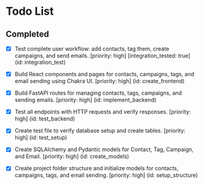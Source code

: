 # Todo List

## Completed

- [x] Test complete user workflow: add contacts, tag them, create campaigns, and send emails. [priority: high] [integration_tested: true] (id: integration_test)
- [x] Build React components and pages for contacts, campaigns, tags, and email sending using Chakra UI. [priority: high] (id: create_frontend)
- [x] Build FastAPI routes for managing contacts, tags, campaigns, and sending emails. [priority: high] (id: implement_backend)
- [x] Test all endpoints with HTTP requests and verify responses. [priority: high] (id: test_backend)
- [x] Create test file to verify database setup and create tables. [priority: high] (id: test_setup)
- [x] Create SQLAlchemy and Pydantic models for Contact, Tag, Campaign, and Email. [priority: high] (id: create_models)
- [x] Create project folder structure and initialize models for contacts, campaigns, tags, and email sending. [priority: high] (id: setup_structure)

